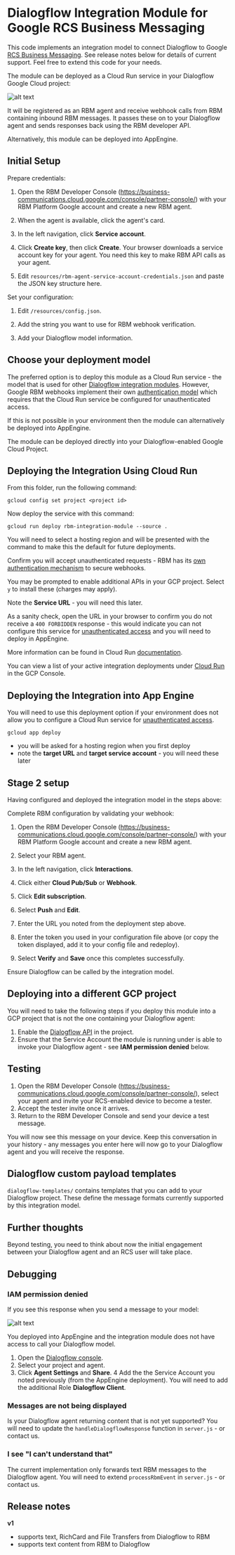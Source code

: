 # Dialogflow Integration Module for Google RCS Business Messaging

This code implements an integration model to connect Dialogflow to Google
[RCS Business Messaging](https://developers.google.com/business-communications/rcs-business-messaging).
See release notes below for details of current support. Feel free to extend this code for your needs.

The module can be deployed as a Cloud Run service in your Dialogflow Google Cloud project:

![alt text](images/cloud-run-module.png)

It will be registered as an RBM agent and receive webhook calls from RBM containing inbound
RBM messages. It passes these on to your Dialogflow agent and sends responses back using
the RBM developer API.

Alternatively, this module can be deployed into AppEngine.


## Initial Setup

Prepare credentials:

1. Open the RBM Developer Console (https://business-communications.cloud.google.com/console/partner-console/)
with your RBM Platform Google account and create a new RBM agent.

2. When the agent is available, click the agent's card.

3. In the left navigation, click **Service account**.

4. Click **Create key**, then click **Create**. Your browser downloads a service account key for your agent. You need this key to make RBM API calls as your agent.

5. Edit `resources/rbm-agent-service-account-credentials.json` and paste the JSON key structure here.

Set your configuration:

1. Edit `/resources/config.json`.

2. Add the string you want to use for RBM webhook verification.

3. Add your Dialogflow model information.


## Choose your deployment model

The preferred option is to deploy this module as a Cloud Run service - the model that is used for other [Dialogflow
integration modules](https://github.com/GoogleCloudPlatform/dialogflow-integrations). However, Google RBM
webhooks implement their own [authentication model](https://developers.google.com/business-communications/rcs-business-messaging/guides/integrate/pubsub#push-setup)
which requires that the Cloud Run service be configured for unauthenticated access.

If this is not possible in your environment then the module can alternatively be deployed into AppEngine.

The module can be deployed directly into your Dialogflow-enabled Google Cloud Project. 

## Deploying the Integration Using Cloud Run

From this folder, run the following command:

```shell
gcloud config set project <project id>
```

Now deploy the service with this command:

```shell
gcloud run deploy rbm-integration-module --source .
```

You will need to select a hosting region and will be presented with the command to make this the default for future deployments.

Confirm you will accept unauthenticated requests - RBM has its
[own authentication mechanism](https://developers.google.com/business-communications/rcs-business-messaging/guides/integrate/pubsub#verify_incoming_messages)
to secure webhooks. 

You may be prompted to enable additional APIs in your GCP project. Select `y` to install these (charges may apply).

Note the **Service URL** - you will need this later.

As a sanity check, open the URL in your browser to confirm you do not receive a `400 FORBIDDEN` response - this would indicate
you can not configure this service for [unauthenticated access](https://cloud.google.com/run/docs/authenticating/public)
and you will need to deploy in AppEngine.

More information can be found in Cloud Run
[documentation](https://cloud.google.com/run/docs/deploying).

You can view a list of your active integration deployments under [Cloud Run](https://console.cloud.google.com/run) in the GCP Console.


## Deploying the Integration into App Engine

You will need to use this deployment option if your environment does not allow you to configure a Cloud Run service
for [unauthenticated access](https://cloud.google.com/run/docs/authenticating/public).

```shell
gcloud app deploy
```

- you will be asked for a hosting region when you first deploy
- note the **target URL** and **target service account** - you will need these later

## Stage 2 setup

Having configured and deployed the integration model in the steps above:

Complete RBM configuration by validating your webhook:

1. Open the RBM Developer Console (https://business-communications.cloud.google.com/console/partner-console/)
with your RBM Platform Google account and create a new RBM agent.

2. Select your RBM agent.

3. In the left navigation, click **Interactions**.

4. Click either **Cloud Pub/Sub** or **Webhook**.

5. Click **Edit subscription**.

6. Select **Push** and **Edit**.

7. Enter the URL you noted from the deployment step above.

8. Enter the token you used in your configuration file above (or copy the token displayed, add it to your config file and redeploy).

9. Select **Verify** and **Save** once this completes successfully.

Ensure Dialogflow can be called by the integration model.


## Deploying into a different GCP project

You will need to take the following steps if you deploy this module into a GCP project that is not the
one containing your Dialogflow agent:

1. Enable the [Dialogflow API](https://console.developers.google.com/apis/api/dialogflow.googleapis.com/) in the project.
2. Ensure that the Service Account the module is running under is able to invoke your Dialogflow agent - see
**IAM permission denied** below.

## Testing

1. Open the RBM Developer Console (https://business-communications.cloud.google.com/console/partner-console/),
   select your agent and invite your RCS-enabled device to become a tester.
2. Accept the tester invite once it arrives.
3. Return to the RBM Developer Console and send your device a test message.

You will now see this message on your device. Keep this conversation in your history - any messages you
enter here will now go to your Dialogflow agent and you will receive the response.

## Dialogflow custom payload templates

`dialogflow-templates/` contains templates that you can add to your Dialogflow project. These define the
message formats currently supported by this integration model.

## Further thoughts

Beyond testing, you need to think about now the initial engagement between your Dialogflow agent and 
an RCS user will take place. 

## Debugging

### IAM permission denied

If you see this response when you send a message to your model:

![alt text](images/iam-error.png)

You deployed into AppEngine and the integration module does not have access to call your Dialogflow model. 

1. Open the [Dialogflow console](https://dialogflow.cloud.google.com/).
2. Select your project and agent.
3. Click **Agent Settings** and **Share**.
4 Add the the Service Account you noted previously (from the AppEngine deployment). You will need to add the additional Role **Dialogflow Client**.

### Messages are not being displayed

Is your Dialogflow agent returning content that is not yet supported? You will need to update the `handleDialogflowResponse`
function  in `server.js` - or contact us.

### I see "I can't understand that"

The current implementation only forwards text RBM messages to the Dialogflow agent. You will need 
to extend `processRbmEvent` in `server.js` - or contact us.

## Release notes

**v1**

- supports text, RichCard and File Transfers from Dialogflow to RBM
- supports text content from RBM to Dialogflow
